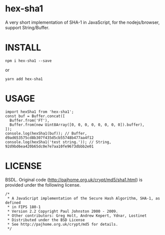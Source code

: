 hex-sha1
=======================

A very short implementation of SHA-1 in JavaScript,  for the nodejs/browser, support String/Buffer.

INSTALL
=======================

```
npm i hex-sha1 --save
```

or

```
yarn add hex-sha1
```

USAGE
=======================

```
import hexSha1 from 'hex-sha1';
const buf = Buffer.concat([
  Buffer.from('FT'),
  Buffer.from(new Uint8Array([0, 0, 0, 0, 0, 0, 0, 0]).buffer),
]);
console.log(hexSha1(buf)); // Buffer, d9ad653575cd8b307f435d5cb55748b477aa4f12
console.log(hexSha1('test string.')); // String, 92d9bd6ea420b65dc0e7e7aa10fe9673dbbb2e01
```


LICENSE
=======================

BSDL.  Original code (http://pajhome.org.uk/crypt/md5/sha1.html) is provided under the following license.

```
/*
 * A JavaScript implementation of the Secure Hash Algorithm, SHA-1, as defined
 * in FIPS 180-1
 * Version 2.2 Copyright Paul Johnston 2000 - 2009.
 * Other contributors: Greg Holt, Andrew Kepert, Ydnar, Lostinet
 * Distributed under the BSD License
 * See http://pajhome.org.uk/crypt/md5 for details.
 */
```
